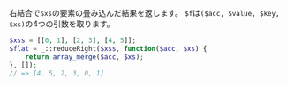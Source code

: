 右結合で`$xs`の要素の畳み込んだ結果を返します。
`$f`は`($acc, $value, $key, $xs)`の4つの引数を取ります。

```php
$xss = [[0, 1], [2, 3], [4, 5]];
$flat = _::reduceRight($xss, function($acc, $xs) {
    return array_merge($acc, $xs);
}, []);
// => [4, 5, 2, 3, 0, 1]
```
